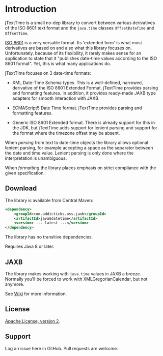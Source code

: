 # Introduction

jTextTime is a small no-dep library to convert between various derivatives
of the ISO 8601 text format and the `java.time` classes 
`OffsetDateTime` and `OffsetTime`.

[ISO 8601](https://en.wikipedia.org/wiki/ISO_8601) is a very versatile format. 
Its 'extended form' is what most derivatives are based on and also what this 
library focuses on. Unfortunately, because of its flexibility, it rarely 
makes sense for an application to state that it "publishes date-time values
according to the ISO 8601 format". Yet, this is what many applications do.

jTextTime focuses on 3 date-time formats:

* XML Date-Time Schema types. This is a well-defined, narrowed, derivative
of the ISO 8601 Extended Format. jTextTime provides parsing and formatting
features. In addition, it provides ready-made JAXB type adapters for smooth 
interaction with JAXB.

* ECMAScript5 Date Time format. jTextTime provides parsing and formatting
features.

* Generic ISO 8601 Extended format. There is already support for this in the JDK, but 
jTextTime adds support for lenient parsing and support for the format where
the timezone offset may be absent.

When *parsing* from text to date-time objects the library allows optional
lenient parsing, for example accepting a space as the separator between
the date and time value. Lenient parsing is only done where the interpretation
is unambiguous.

When *formatting* the library places emphasis on strict compliance with
the given specification.


## Download

The library is available from Central Maven:

```xml
<dependency>
    <groupId>com.addicticks.oss.jaxb</groupId>
    <artifactId>java8datetime</artifactId>
    <version> ... latest ...</version>
</dependency>
```

The library has no transitive dependencies.

Requires Java 8 or later.

## JAXB

The library makes working with `java.time` values in JAXB a breeze.
Normally you'll be forced to work with XMLGregorianCalendar, but not anymore.

See [Wiki](https://github.com/Addicticks/jTexttime/wiki/JAXB-type-adapter-classes-for-java.time)
for more information.



## License

[Apache License, version 2](https://www.apache.org/licenses/LICENSE-2.0).


## Support

Log an issue here in GitHub. Pull requests are welcome.
